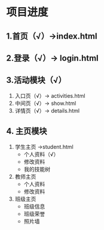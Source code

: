 # 项目进度

## 1.首页（√）->index.html

## 2.登录（√）-> login.html

## 3.活动模块（√）

1. 入口页（√）-> activities.html
2. 中间页（√）-> show.html
3. 详情页（√）-> details.html 

## 4. 主页模块

1. 学生主页 ->student.html
   - 个人资料（√）
   - 修改资料
   - 我的技能树
2. 教师主页
   - 个人资料
   - 修改资料
3. 班级主页
   - 班级信息
   - 班级荣誉
   - 照片墙